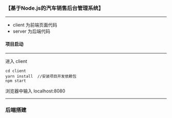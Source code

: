 ### 【基于Node.js的汽车销售后台管理系统】
---
- client 为前端页面代码
- server 为后端代码

#### 项目启动
---
进入 client
```
cd client
yarn install  //安装项目开发依赖包
npm start

```
浏览器中输入  localhost:8080

---
### 后端搭建

